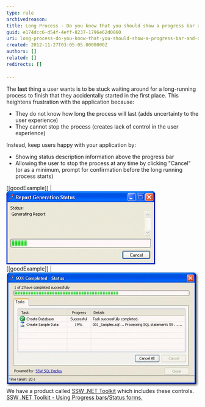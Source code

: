 ```yaml
---
type: rule
archivedreason: 
title: Long Process - Do you know that you should show a progress bar and allow users to cancel?
guid: e174dcc6-d54f-4eff-8237-1796e62d0860
uri: long-process-do-you-know-that-you-should-show-a-progress-bar-and-allow-users-to-cancel
created: 2012-11-27T03:05:05.0000000Z
authors: []
related: []
redirects: []

---
```


The  **last** thing a user wants is to be stuck waiting around for a long-running process to finish that they accidentally started in the first place. This heightens frustration with the application because:

* They do not know how long the process will last (adds uncertainty to the user experience)
* They cannot stop the process (creates lack of control in the user experience)


<!--endintro-->

Instead, keep users happy with your application by:

* Showing status description information above the progress bar
* Allowing the user to stop the process at any time by clicking "Cancel" (or as a minimum, prompt for confirmation before the long running process starts)


[[goodExample]]
| ![Progress Bar with description and Cancel Button](../../assets/AllowCancelAndShowProgressForLongRunningProcesses.gif)
[[goodExample]]
| ![Progress Bar with description and status, and Cancel Button](../../assets/AllowCancelAndShowProgressForLongRunningProcesses2.jpg)
We have a product called [SSW .NET Toolkit](http://www.ssw.com.au/ssw/NETToolKit/) which includes these controls. [SSW .NET Toolkit - Using Progress bars/Status forms.](http://www.ssw.com.au/ssw/NETToolKit/08ProgressbarsStatusforms.aspx)
